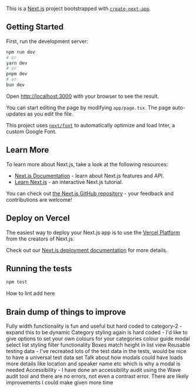 This is a [Next.js](https://nextjs.org/) project bootstrapped with [`create-next-app`](https://github.com/vercel/next.js/tree/canary/packages/create-next-app).

## Getting Started

First, run the development server:

```bash
npm run dev
# or
yarn dev
# or
pnpm dev
# or
bun dev
```

Open [http://localhost:3000](http://localhost:3000) with your browser to see the result.

You can start editing the page by modifying `app/page.tsx`. The page auto-updates as you edit the file.

This project uses [`next/font`](https://nextjs.org/docs/basic-features/font-optimization) to automatically optimize and load Inter, a custom Google Font.

## Learn More

To learn more about Next.js, take a look at the following resources:

- [Next.js Documentation](https://nextjs.org/docs) - learn about Next.js features and API.
- [Learn Next.js](https://nextjs.org/learn) - an interactive Next.js tutorial.

You can check out [the Next.js GitHub repository](https://github.com/vercel/next.js/) - your feedback and contributions are welcome!

## Deploy on Vercel

The easiest way to deploy your Next.js app is to use the [Vercel Platform](https://vercel.com/new?utm_medium=default-template&filter=next.js&utm_source=create-next-app&utm_campaign=create-next-app-readme) from the creators of Next.js.

Check out our [Next.js deployment documentation](https://nextjs.org/docs/deployment) for more details.

## Running the tests

```bash
npm test
```

How to lint add here

## Brain dump of things to improve

Fully width functionality is fun and useful but hard coded to category-2 - expand this to be dynamic
Category styling again is hard coded - I'd like to give options to set your own colours for your categories
colour guide modal
select list styling
filter functionality
Boxes match height in list view
Reusable testing data - I've recreated lots of the test data in the tests, would be nice to have a universal test data set
Talk about how modals could have loads more details like location and speaker name etc which is why a modal is needed
Accessibility - I have done an accessibility audit using the Wave audit tool and there are no errors, not even a contrast error. There are likely improvements I could make given more time
